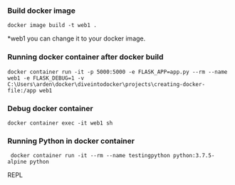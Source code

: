 ### Build docker image
```
docker image build -t web1 .
```
*web1 you can change it to your docker image.

### Running docker container after docker build
```
docker container run -it -p 5000:5000 -e FLASK_APP=app.py --rm --name web1 -e FLASK_DEBUG=1 -v C:\Users\arden\docker\diveintodocker\projects\creating-docker-file:/app web1
```

### Debug docker container
```
docker container exec -it web1 sh
```

### Running Python in docker container
```
 docker container run -it --rm --name testingpython python:3.7.5-alpine python
```
REPL



